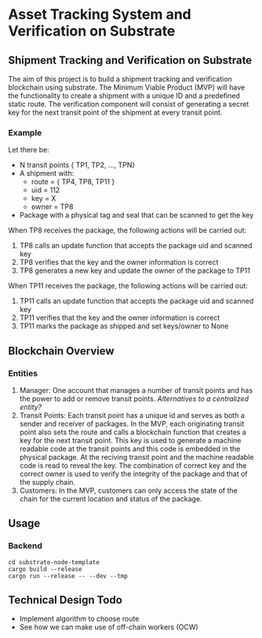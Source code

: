 # Asset Tracking System and Verification on Substrate

## Shipment Tracking and Verification on Substrate

The aim of this project is to build a shipment tracking and verification blockchain using substrate. The Minimum Viable Product (MVP) will have the functionality to create a shipment with a unique ID and a predefined static route. The verification component will consist of generating a secret key for the next transit point of the shipment at every transit point.

### Example

Let there be:

- N transit points { TP1, TP2, ..., TPN}
- A shipment with:
  - route = { TP4, TP8, TP11 }
  - uid = 112
  - key = X
  - owner = TP8
- Package with a physical tag and seal that can be scanned to get the key

When TP8 receives the package, the following actions will be carried out:

1. TP8 calls an update function that accepts the package uid and scanned key
2. TP8 verifies that the key and the owner information is correct
3. TP8 generates a new key and update the owner of the package to TP11

When TP11 receives the package, the following actions will be carried out:

1. TP11 calls an update function that accepts the package uid and scanned key
2. TP11 verifies that the key and the owner information is correct
3. TP11 marks the package as shipped and set keys/owner to None

## Blockchain Overview

### Entities

1. Manager: One account that manages a number of transit points and has the power to add or remove transit points. _Alternatives to a centralized entity?_
2. Transit Points: Each transit point has a unique id and serves as both a sender and receiver of packages. In the MVP, each originating transit point also sets the route and calls a blockchain function that creates a key for the next transit point. This key is used to generate a machine readable code at the transit points and this code is embedded in the physical package. At the reciving transit point and the machine readable code is read to reveal the key. The combination of correct key and the correct owner is used to verify the integrity of the package and that of the supply chain.
3. Customers: In the MVP, customers can only access the state of the chain for the current location and status of the package.

## Usage

### Backend

```
cd substrate-node-template
cargo build --release
cargo run --release -- --dev --tmp
```

## Technical Design Todo

- Implement algorithm to choose route
- See how we can make use of off-chain workers (OCW)
